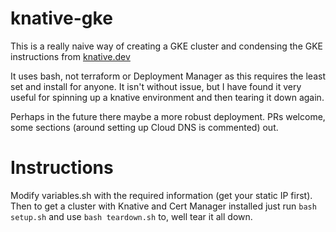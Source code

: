 # knative-gke

This is a really naive way of creating a GKE cluster and condensing the GKE instructions from [knative.dev](https://knative.dev)

It uses bash, not terraform or Deployment Manager as this requires the least set and install for anyone. It isn't without issue, but I have found it very useful for spinning up a knative environment and then tearing it down again.

Perhaps in the future there maybe a more robust deployment. PRs welcome, some sections (around setting up Cloud DNS is commented) out.

# Instructions

Modify variables.sh with the required information (get your static IP first). Then to get a cluster with Knative and Cert Manager installed just run `bash setup.sh` and use `bash teardown.sh` to, well tear it all down.
